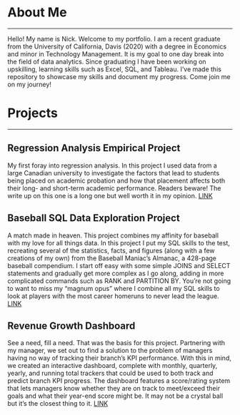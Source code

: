 # About Me
________________________________________
Hello! My name is Nick. Welcome to my portfolio. I am a recent graduate from the University of California, Davis (2020) with a degree in Economics and minor in Technology Management. It is my goal to one day break into the field of data analytics. Since graduating I have been working on upskilling, learning skills such as Excel, SQL, and Tableau. I’ve made this repository to showcase my skills and document my progress. Come join me on my journey! 

# Projects
________________________________________

## Regression Analysis Empirical Project

My first foray into regression analysis. In this project I used data from a large Canadian university to investigate the factors that lead to students being placed on academic probation and how that placement affects both their long- and short-term academic performance. Readers beware! The write up on this one is a long one but well worth it in my opinion. [LINK](https://github.com/NTessier97/Portfolio-Projects/blob/18ad2d857fa85c123740d0191feecea3984ee7e3/Empirical%20Project%20Final%20Draft.pdf)

## Baseball SQL Data Exploration Project

A match made in heaven. This project combines my affinity for baseball with my love for all things data. In this project I put my SQL skills to the test, recreating several of the statistics, facts, and figures (along with a few creations of my own) from the Baseball Maniac’s Almanac, a 428-page baseball compendium. I start off easy with some simple JOINS and SELECT statements and gradually get more complex as I go along, adding in more complicated commands such as RANK and PARTITION BY. You’re not going to want to miss my “magnum opus” where I combine all my SQL skills to look at players with the most career homeruns to never lead the league. [LINK](https://github.com/NTessier97/Portfolio-Projects/blob/f169a445d5ada2c9306126a4de44f4ebd82bd228/SQL%20Data%20Exploration%20Project%20(Baseball).pdf)

## Revenue Growth Dashboard

See a need, fill a need. That was the basis for this project. Partnering with my manager, we set out to find a solution to the problem of managers having no way of tracking their branch’s KPI performance. With this in mind, we created an interactive dashboard, complete with monthly, quarterly, yearly, and running total trackers that could be used to both track and predict branch KPI progress. The dashboard features a score/rating system that lets managers know whether they are on track to meet/exceed their goals and what their year-end score might be. It may not be a crystal ball but it’s the closest thing to it. [LINK](https://github.com/NTessier97/Portfolio-Projects/blob/2df9329304567730d553bd201f90a98fc7b58a0f/Revenue%20Growth%20Dashboard.png) 
  

